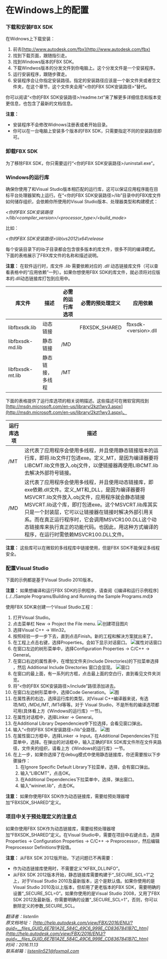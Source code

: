 在Windows上的配置
===============

### 下载和安装FBX SDK

在Widnows上下载安装：

1. 前去[http://www.autodesk.com/fbx](http://www.autodesk.com/fbx)
2. 找到下载页面，跟随指引走。
3. 找到Windows版本的FBX SDK。
4. 下载Windwos版本的分发文件到你电脑上。这个分发文件是一个安装程序。
5. 运行安装程序，跟随步骤走。
6. 安装程序会让你指定安装路径。指定的安装路径应该是一个新文件夹或者空文件夹，在这个章节，这个文件夹会用“<你的FBX SDK安装路径>”替代。

你可以阅读“<你的FBX SDK安装路径>/readme.txt”来了解更多详细信息和版本变更信息，也包含了最新的文档信息。

**注意：**

* 安装程序不会修改Widnows注册表或者开始目录。
* 你可以在一台电脑上安装多个版本的FBX SDK，只需要指定不同的安装路径即可。

### 卸载FBX SDK

为了移除FBX SDK，你只需要运行“<你的FBX SDK安装路径>/uninstall.exe”。

### Windows的运行库


确保你使用了和Visual Studio版本相匹配的运行库，这可以保证应用程序能在目标平台处理器架构上运行。在“<你的FBX SDK安装路径>/lib”目录中的FBX库文件如何储存组织，会依赖你所使用的Visual Studio版本、处理器类型和构建模式：

*<你的FBX SDK安装路径>/lib/\<compiler_version>/\<processor_type>/\<build_mode>*

比如：

*<你的FBX SDK安装路径>\lib\vs2012\x64\release*

每个安装目录下的lib子目录都会包含很多版本的库文件，很多不同的编译模式。下面的表格展示了FBX库文件的名称和描述说明。

**注意：** 在软件运行时，库文件 *.lib* 需要依赖对应的 *.dll* 动态链接库文件（可以查看表格中的“应用依赖”一列）。如果你想使用FBX SDK的库文件，就必须将对应版本的.dll动态链接库打包到应用中。

|库文件|描述|必需的运行库选项|必需的预处理定义|应用依赖|
|-----|---|--------------|-------------|-------|
|libfbxsdk.lib|动态链接||FBXSDK_SHARED|fbxsdk-\<version>.dll|
|libfbxsdk-md.lib|静态链接|/MD|||
|libfbxsdk-mt.lib|静态链接，多线程|/MT|||

下面的表格提供了运行库选项的相关说明描述。这些描述可在微软官网找到[http://msdn.microsoft.com/en-us/library/2kzt1wy3.aspx](http://msdn.microsoft.com/en-us/library/2kzt1wy3.aspx)。

|运行库选项|描述|
|--------|---|
|/MT|这代表了应用程序会使用多线程，并且使用静态链接版本的运行库，即将.lib文件打包进exe。定义_MT，是因为编译器要将LIBCMT.lib文件放入.obj文件，以便链接器再使用LIBCMT.lib去解决外部符号链接。|
|/MD|这代表了应用程序会使用多线程，并且使用动态链接库，即exe依赖.dll文件。定义_MT和_DLL，是因为编译器要将MSVCRT.lib文件放入.obj文件，应用程序就会静态链接MSVCRT.lib这个库，即打包进exe。这个MSVCRT.lib库其实只是一个封装层，它可以让链接器在链接时解决外部引用关系。而在真正运行程序时，它会调用MSVCR100.DLL这个动态链接库来执行真正的功能代码。也因此，用这种方式编译的程序，在运行时需依赖MSVCR100.DLL文件。|

**注意：** 这些库可以在微软的多线程库中链接使用，但是FBX SDK不能保证多线程安全。

### 配置Visual Studio

下面的示例都是基于Visual Studio 2010版本。

**注意：** 如果想编译和运行FBX SDK的示例程序，请查阅《[编译和运行示例程序](../../Sample Programs/Building and Running the Sample Programs.md)》

使用FBX SDK来创建一个Visual Studio工程：

1. 打开Visual Studio。
2. 点击菜单栏 New -> Project the File menu. ![创建项目图片](http://help.autodesk.com/cloudhelp/2016/ENU/FBX-Developer-Help/images/GUID-11F78F6D-D5DB-4285-8C06-E795F1F687AF-low.png)
3. 选择Visual C++ -> Win32。
4. 按照经验一步一步下去，直到点击Finish。新的工程和解决方案就出来了。
5. 在工程上点击右键，选择Properties。会如下显示对话窗口。 ![属性对话窗口](http://help.autodesk.com/cloudhelp/2016/ENU/FBX-Developer-Help/images/GUID-0F232FE1-5434-45AC-8275-16FAD8E0C3B6-low.png)
6. 在窗口左边的树形菜单中，选择Configuration Properties -> C/C++ -> General。
7. 在窗口右边的属性表中，在增加文件夹(Include Directories)的下拉菜单选择 <Edit>，然后 Additional Include Directories 窗口会显现。 ![窗口](http://help.autodesk.com/cloudhelp/2016/ENU/FBX-Developer-Help/images/GUID-0D5DCDEB-83CF-403B-BBDD-7830B08F80A0-low.png)
8. 在窗口的最上面，有一系列的方框，点击最上面的空白行，直到看见文件夹浏览。
9. 将“<你的FBX SDK安装路径>/include”路径添加进去。
10. 在窗口左边树形菜单中，选择Code Generation。 ![图](http://help.autodesk.com/cloudhelp/2016/ENU/FBX-Developer-Help/images/GUID-967C4D00-9BEE-42B9-A397-1F648D4DAF42-low.png)
11. 在属性表的右边，选择运行库的类型。对Visual C++编译器来说，有选项/MD, /MDd,/MT, /MTd等等。对于 Visual Studio，不是所有的编译选项都可用(具体看上方《Windows的运行库》一节)。
12. 在属性对话框中，选择Linker -> General。
13. 在Additional Library Dependencies中下拉选择<Edit>，会看见窗口弹出。
14. 输入“<你的FBX SDK安装路径>/lib”全路径。 ![图](http://help.autodesk.com/cloudhelp/2016/ENU/FBX-Developer-Help/images/GUID-E3C0656E-A356-40D8-8B49-A7FF828790F4-low.png)
15. 在属性窗口方框中，选择Linker -> Input。在Additional Dependencies下拉菜单中，选择<Edit>。在弹出的对话框中，输入正确的FBX SDK库文件所在文件夹路径，文件夹的组织，请看上方《Windows的运行库》一节。
16. 在上一步，如果你选择了在debug模式中使用静态链接库，你还需要按以下步骤操作：
	1. 在Ignore Specific Default Library下拉菜单，选择<Edit>，会有窗口弹出。
	2. 输入“LIBCMT”，点击OK。
	3. 在Additional Dependencies下拉菜单中，选择<Edit>，弹出窗口。
	4. 输入“wininet.lib”，点击OK。

**注意：** 如果你使用FBX SDK作为动态链接库，需要给预处理器增加“FBXSDK_SHARED”定义。

### 项目中关于预处理定义的注意点

如果你使用FBX SDK作为动态链接库，需要给预处理器增加“FBXSDK_SHARED”定义。在Visual Studio中，需要在项目中右键点击，选择Properties -> Configuration Properties -> C/C++ -> Preprocessor，然后编辑Preprocessor Definitions字段值。

**注意：** 从FBX SDK 2012版开始，下述问题已不再需要：

* 作为动态链接库使用时，不需要定义“KFBX_DLLINFO”。
* 从FBX SDK 2012版本开始，静态链接库需要构建于“_SECURE_SCL=1”之上，对于Visual Studio 2010及最新版本，这个是默认值。如果你使用的是Visual Studio 2010及以上版本，但却用了更老版本的FBX SDK，需要明确的设置“_SECURE_SCL=0”。如果你使用的是Visual Studio 2008，又用了FBX SDK 2012及最新版，你需要明确的设置“_SECURE_SCL=1”，否则，你可以删除定义的参数_SECURE_SCL。


*翻译者：listenlin*  
*原文档地址： [http://help.autodesk.com/view/FBX/2016/ENU/?guid=__files_GUID_6E7B1A2E_584C_49C6_999E_CD8367841B7C_htm](http://help.autodesk.com/view/FBX/2016/ENU/?guid=__files_GUID_6E7B1A2E_584C_49C6_999E_CD8367841B7C_htm)*  
*时间：2016.11.13*  
*联系邮箱：<listenlin521@foxmail.com>*

